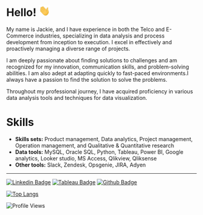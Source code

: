 # Hello! <img src="https://raw.githubusercontent.com/ptyadana/ptyadana/master/wave.gif" width="30px">

<p>My name is Jackie, and I have experience in both the Telco and E-Commerce industries, specializing in data analysis and process development from inception to execution. I excel in effectively and proactively managing a diverse range of projects.</p>

<p>I am deeply passionate about finding solutions to challenges and am recognized for my innovation, communication skills, and problem-solving abilities. I am also adept at adapting quickly to fast-paced environments.I always have a passion to find the solution to solve the problems.</p>

<p>Throughout my professional journey, I have acquired proficiency in various data analysis tools and techniques for data visualization.</p>

# Skills
- **Skills sets:** Product management, Data analytics, Project management, Operation management, and Qualitative & Quantitative research 
- **Data tools:** MySQL, Oracle SQL, Python, Tableau, Power BI, Google analytics, Looker studio, MS Access, Qlikview, Qliksense
- **Other tools:** Slack, Zendesk, Opsgenie, JIRA, Adyen

----
[![Linkedin Badge](https://img.shields.io/badge/-LinkedIn-blue?style=flat-square&logo=Linkedin&logoColor=white&link=https://www.linkedin.com/in/chienchitung)](https://www.linkedin.com/in/chienchitung)
[![Tableau Badge](http://img.shields.io/badge/-Tableau-orange?style=flat-square&logo=tableau&logoColor=white&link=https://public.tableau.com/app/profile/jackie.tung/vizzes)](https://public.tableau.com/app/profile/jackie.tung/vizzes)
[![Github Badge](http://img.shields.io/badge/-Github-black?style=flat-square&logo=github&link=https://github.com/chienchitung/)](https://github.com/chienchitung) 


[![Top Langs](https://github-readme-stats.vercel.app/api/top-langs/?username=chienchitung&layout=compact)](https://github.com/chienchitung/github-readme-stats)

![Profile Views](https://komarev.com/ghpvc/?username=chienchitung)
